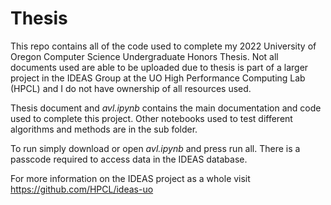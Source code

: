 # Thesis 

This repo contains all of the code used to complete my 2022 University of Oregon Computer Science 
Undergraduate Honors Thesis. Not all documents used are able to be uploaded due to thesis is 
part of a larger project in the IDEAS Group at the UO High Performance Computing Lab (HPCL) and 
I do not have ownership of all resources used. 

Thesis document and _avl.ipynb_ contains the main documentation and code used to complete this 
project. Other notebooks used to test different algorithms and methods are in the sub folder.

To run simply download or open _avl.ipynb_ and press run all. There is a passcode required to 
access data in the IDEAS database.

For more information on the IDEAS project as a whole visit https://github.com/HPCL/ideas-uo
